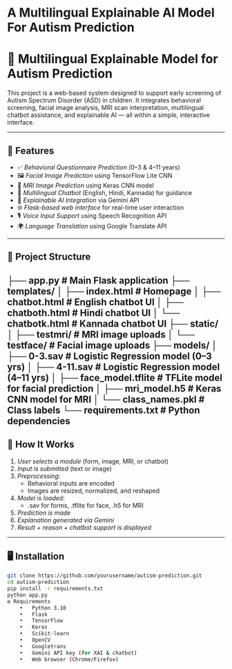 # A Multilingual Explainable AI Model For Autism Prediction
# 🧠 Multilingual Explainable Model for Autism Prediction

This project is a web-based system designed to support early screening of Autism Spectrum Disorder (ASD) in children. It integrates behavioral screening, facial image analysis, MRI scan interpretation, multilingual chatbot assistance, and explainable AI — all within a simple, interactive interface.

---

## 🚀 Features

- ✅ *Behavioral Questionnaire Prediction* (0–3 & 4–11 years)
- 🖼 *Facial Image Prediction* using TensorFlow Lite CNN
- 🧠 *MRI Image Prediction* using Keras CNN model
- 💬 *Multilingual Chatbot* (English, Hindi, Kannada) for guidance
- 🤖 *Explainable AI Integration* via Gemini API
- 🌐 *Flask-based web interface* for real-time user interaction
- 🎙 *Voice Input Support* using Speech Recognition API
- 🌍 *Language Translation* using Google Translate API

---

## 📁 Project Structure
├── app.py                      # Main Flask application
├── templates/
│   ├── index.html              # Homepage
│   ├── chatbot.html            # English chatbot UI
│   ├── chatboth.html           # Hindi chatbot UI
│   └── chatbotk.html           # Kannada chatbot UI
├── static/
│   ├── testmri/                # MRI image uploads
│   └── testface/               # Facial image uploads
├── models/
│   ├── 0-3.sav                 # Logistic Regression model (0–3 yrs)
│   ├── 4-11.sav                # Logistic Regression model (4–11 yrs)
│   ├── face_model.tflite       # TFLite model for facial prediction
│   ├── mri_model.h5            # Keras CNN model for MRI
│   └── class_names.pkl         # Class labels
└── requirements.txt            # Python dependencies
---

## 🧪 How It Works

1. *User selects a module* (form, image, MRI, or chatbot)
2. *Input is submitted* (text or image)
3. *Preprocessing*:
   - Behavioral inputs are encoded
   - Images are resized, normalized, and reshaped
4. *Model is loaded*:
   - .sav for forms, .tflite for face, .h5 for MRI
5. *Prediction is made*
6. *Explanation generated via Gemini*
7. *Result + reason + chatbot support is displayed*

---

## 🖥 Installation

```bash
git clone https://github.com/yourusername/autism-prediction.git
cd autism-prediction
pip install -r requirements.txt
python app.py
⚙ Requirements
	•	Python 3.10
	•	Flask
	•	TensorFlow
	•	Keras
	•	Scikit-learn
	•	OpenCV
	•	Googletrans
	•	Gemini API key (for XAI & chatbot)
	•	Web browser (Chrome/Firefox)
